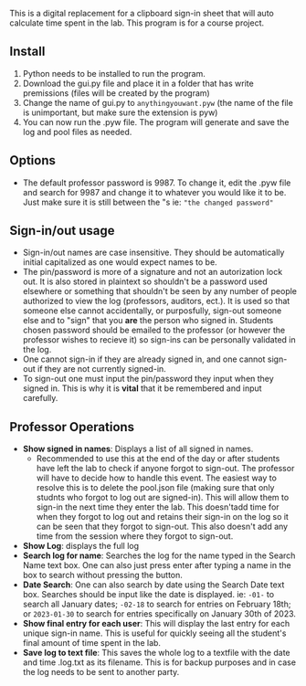This is a digital replacement for a clipboard sign-in sheet that will auto calculate time spent in the lab. This program is for a course project.

## Install
1. Python needs to be installed to run the program.
2. Download the gui.py file and place it in a folder that has write premissions (files will be created by the program)
3. Change the name of gui.py to `anythingyouwant.pyw` (the name of the file is unimportant, but make sure the extension is pyw)
4. You can now run the .pyw file. The program will generate and save the log and pool files as needed.

## Options
- The default professor password is 9987. To change it, edit the .pyw file and search for 9987 and change it to whatever you would like it to be. Just make sure it is still between the "s ie: `"the changed password"`

## Sign-in/out usage
- Sign-in/out names are case insensitive. They should be automatically initial capitalized as one would expect names to be.
- The pin/password is more of a signature and not an autorization lock out. It is also stored in plaintext so shouldn't be a password used elsewhere or something that shouldn't be seen by any number of people authorized to view the log (professors, auditors, ect.). It is used so that someone else cannot accidentally, or purposfully, sign-out someone else and to "sign" that you **are** the person who signed in. Students chosen password should be emailed to the professor (or however the professor wishes to recieve it) so sign-ins can be personally validated in the log.
- One cannot sign-in if they are already signed in, and one cannot sign-out if they are not currently signed-in.
- To sign-out one must input the pin/password they input when they signed in. This is why it is **vital** that it be remembered and input carefully.

## Professor Operations
- **Show signed in names**: Displays a list of all signed in names. 
  - Recommended to use this at the end of the day or after students have left the lab to check if anyone forgot to sign-out. The professor will have to decide how to handle this event. The easiest way to resolve this is to delete the pool.json file (making sure that only studnts who forgot to log out are signed-in). This will allow them to sign-in the next time they enter the lab. This doesn'tadd time for when they forgot to log out and retains their sign-in on the log so it can be seen that they forgot to sign-out. This also doesn't add any time from the session where they forgot to sign-out.
- **Show Log**: displays the full log
- **Search log for name**: Searches the log for the name typed in the Search Name text box. One can also just press enter after typing a name in the box to search without pressing the button.
- **Date Search**: One can also search by date using the Search Date text box. Searches should be input like the date is displayed. ie: `-01-` to search all January dates; `-02-18` to search for entries on February 18th; or `2023-01-30` to search for entries specifically on January 30th of 2023.
- **Show final entry for each user**: This will display the last entry for each unique sign-in name. This is useful for quickly seeing all the student's final amount of time spent in the lab.
- **Save log to text file**: This saves the whole log to a textfile with the date and time .log.txt as its filename. This is for backup purposes and in case the log needs to be sent to another party.


